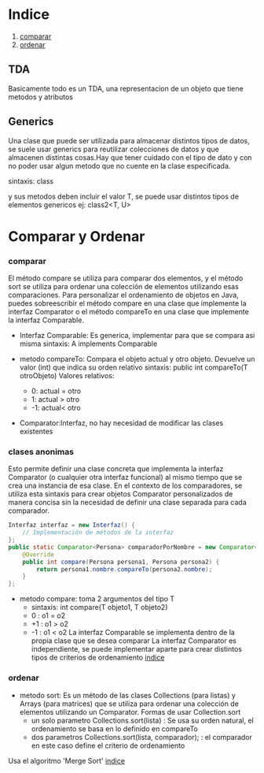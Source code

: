 # Indice
1. [comparar](#comparar)
2. [ordenar](#ordenar)


## TDA
Basicamente todo es un TDA, una representacion de un objeto que tiene metodos y atributos
## Generics
Una clase que puede ser utilizada para almacenar distintos tipos de datos, se suele usar generics para reutilizar colecciones de datos y que almacenen distintas cosas.Hay que tener cuidado con el tipo de dato y con no poder usar algun metodo que no cuente en la clase especificada.

sintaxis: class<T> 

y sus metodos deben incluir el valor T, se puede usar distintos tipos de elementos genericos
ej: class2<T, U> 

# Comparar y Ordenar
### comparar
El método compare se utiliza para comparar dos elementos, y el método sort se utiliza para ordenar una colección de elementos utilizando esas comparaciones. Para personalizar el ordenamiento de objetos en Java, puedes sobreescribir el método compare en una clase que implemente la interfaz Comparator o el método compareTo en una clase que implemente la interfaz Comparable.

- Interfaz Comparable: Es generica, implementar para que se compara asi misma
sintaxis: A implements Comparable<A>

- metodo compareTo: Compara el objeto actual y otro objeto. Devuelve un valor (int) que indica su orden relativo
sintaxis: public int compareTo(T otroObjeto)
    Valores relativos:
    - 0: actual = otro
    - 1: actual > otro
    - -1: actual< otro
- Comparator:Interfaz, no hay necesidad de modificar las clases existentes
### clases anonimas
Esto permite definir una clase concreta que implementa la interfaz Comparator (o cualquier otra interfaz funcional) al mismo tiempo que se crea una instancia de esa clase. En el contexto de los comparadores, se utiliza esta sintaxis para crear objetos Comparator personalizados de manera concisa sin la necesidad de definir una clase separada para cada comparador.
~~~java
Interfaz interfaz = new Interfaz() {
    // Implementación de métodos de la interfaz
};
public static Comparator<Persona> comparadorPorNombre = new Comparator<Persona>() {
    @Override
    public int compare(Persona persona1, Persona persona2) {
        return persona1.nombre.compareTo(persona2.nombre);
    }
};
~~~
- metodo compare: toma 2 argumentos del tipo T
    - sintaxis: int compare(T objeto1, T objeto2)
    - 0 : o1 = o2
    - +1 : o1 > o2
    - -1 : o1 < o2
La interfaz Comparable se implementa dentro de la propia clase que se desea comparar
La interfaz Comparator es independiente, se puede implementar aparte para crear distintos tipos de criterios de ordenamiento
[indice](#indice)


### ordenar
- metodo sort: Es un método de las clases Collections (para listas) y Arrays (para matrices) que se utiliza para ordenar una colección de elementos utilizando un Comparator.
    Formas de usar Collection.sort
    - un solo parametro Collections.sort(lista) : Se usa su orden natural, el ordenamiento se basa en lo definido en compareTo
    - dos parametros Collections.sort(lista, comparador); :
    el comparador en este caso define el criterio de ordenamiento

Usa el algoritmo 'Merge Sort'
[indice](#indice)
